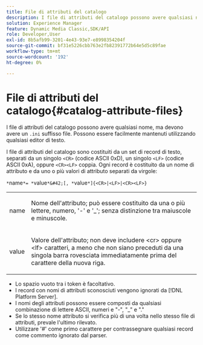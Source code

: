 ```yaml
---
title: File di attributi del catalogo
description: I file di attributi del catalogo possono avere qualsiasi nome, ma devono avere un suffisso di file .ini. Possono essere facilmente mantenuti utilizzando qualsiasi editor di testo.
solution: Experience Manager
feature: Dynamic Media Classic,SDK/API
role: Developer,User
exl-id: 8b5afb99-3201-4e43-93e7-e8998354204f
source-git-commit: bf31e5226cbb763e2fb82391772b64e5d5c89fae
workflow-type: tm+mt
source-wordcount: '192'
ht-degree: 0%

---
```


# File di attributi del catalogo{#catalog-attribute-files}

I file di attributi del catalogo possono avere qualsiasi nome, ma devono avere un `.ini` suffisso file. Possono essere facilmente mantenuti utilizzando qualsiasi editor di testo.

I file di attributi del catalogo sono costituiti da un set di record di testo, separati da un singolo `<CR>` (codice ASCII 0xD), un singolo `<LF>` (codice ASCII 0xA), oppure `<CR><LF>` coppia. Ogni record è costituito da un nome di attributo e da uno o più valori di attributo separati da virgole:

`*`name`*= *`value`*&#42;[, *`value`*]{<CR>|<LF>|<CR><LF>}`

<table id="simpletable_8454AD549FDA421BA1469CDA44132773"> 
 <tr class="strow"> 
  <td class="stentry"> <p> <span class="codeph"> <span class="varname"> name </span> </span> </p> </td> 
  <td class="stentry"> <p>Nome dell'attributo; può essere costituito da una o più lettere, numero, '-' e '_'; senza distinzione tra maiuscole e minuscole. </p> </td> 
 </tr> 
 <tr class="strow"> 
  <td class="stentry"> <p> <span class="codeph"> <span class="varname"> value </span> </span> </p> </td> 
  <td class="stentry"> <p>Valore dell'attributo; non deve includere <span class="codeph"> &lt;cr&gt; </span>oppure <span class="codeph"> &lt;lf&gt; </span> caratteri, a meno che non siano preceduti da una singola barra rovesciata immediatamente prima del carattere della nuova riga. </p> </td> 
 </tr> 
</table>

* Lo spazio vuoto tra i token è facoltativo.
* I record con nomi di attributi sconosciuti vengono ignorati da [!DNL Platform Server].
* I nomi degli attributi possono essere composti da qualsiasi combinazione di lettere ASCII, numeri e &quot;-&quot;, &quot;_&quot; e &quot;.&quot;
* Se lo stesso nome attributo si verifica più di una volta nello stesso file di attributi, prevale l&#39;ultimo rilevato.
* Utilizzare &#39;#&#39; come primo carattere per contrassegnare qualsiasi record come commento ignorato dal parser.
